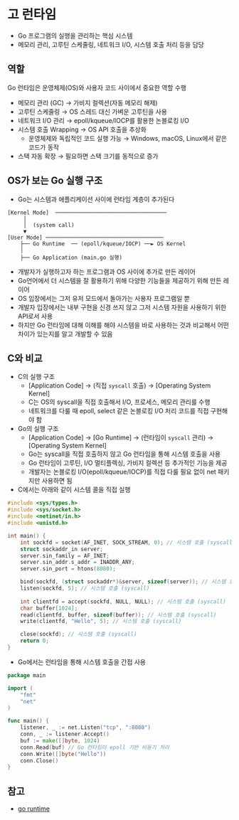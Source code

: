# 고 런타임
- Go 프로그램의 실행을 관리하는 핵심 시스템
- 메모리 관리, 고루틴 스케줄링, 네트워크 I/O, 시스템 호출 처리 등을 담당

## 역할
Go 런타임은 운영체제(OS)와 사용자 코드 사이에서 중요한 역할 수행
- 메모리 관리 (GC) → 가비지 컬렉션(자동 메모리 해제)
- 고루틴 스케줄링 → OS 스레드 대신 가벼운 고루틴을 사용
- 네트워크 I/O 관리 → epoll/kqueue/IOCP를 활용한 논블로킹 I/O
- 시스템 호출 Wrapping → OS API 호출을 추상화
    - 운영체제와 독립적인 코드 실행 가능 → Windows, macOS, Linux에서 같은 코드가 동작
- 스택 자동 확장 → 필요하면 스택 크기를 동적으로 증가

## OS가 보는 Go 실행 구조
- Go는 시스템과 애플리케이션 사이에 런타임 계층이 추가된다
```
[Kernel Mode]  ───────────────────────────────────
     │
     │  (system call) 
     ▼
[User Mode] ─────────────────────────────────────
    ├── Go Runtime  ── (epoll/kqueue/IOCP) ──► OS Kernel
    │
    ├── Go Application (main.go 실행)
```
- 개발자가 실행하고자 하는 프로그램과 OS 사이에 추가로 만든 레이어
- Go언어에서 더 시스템을 잘 활용하기 위해 다양한 기능들을 제공하기 위해 만든 레이어
- OS 입장에서는 그저 유저 모드에서 돌아가는 사용자 프로그램일 뿐
- 개발자 입장에서는 내부 구현을 신경 쓰지 않고 그저 시스템 자원을 사용하기 위한 API로서 사용
- 하지만 Go 런타임에 대해 이해를 해야 시스템을 바로 사용하는 것과 비교해서 어떤 차이가 있는지를 알고 개발할 수 있음

## C와 비교
- C의 실행 구조
    - [Application Code] → (직접 `syscall` 호출) → [Operating System Kernel]
    - C는 OS의 syscall을 직접 호출해서 I/O, 프로세스, 메모리 관리를 수행
    - 네트워크를 다룰 때 epoll, select 같은 논블로킹 I/O 처리 코드를 직접 구현해야 함
- Go의 실행 구조
    - [Application Code] → [Go Runtime] → (런타임이 `syscall` 관리) → [Operating System Kernel]
    - Go는 syscall을 직접 호출하지 않고 Go 런타임을 통해 시스템 호출을 사용
    - Go 런타임이 고루틴, I/O 멀티플렉싱, 가비지 컬렉션 등 추가적인 기능을 제공
    - 개발자는 논블로킹 I/O(epoll/kqueue/IOCP)를 직접 다룰 필요 없이 net 패키지만 사용하면 됨
- C에서는 아래와 같이 시스템 콜을 직접 실행
```c
#include <sys/types.h>
#include <sys/socket.h>
#include <netinet/in.h>
#include <unistd.h>

int main() {
    int sockfd = socket(AF_INET, SOCK_STREAM, 0); // 시스템 호출 (syscall)
    struct sockaddr_in server;
    server.sin_family = AF_INET;
    server.sin_addr.s_addr = INADDR_ANY;
    server.sin_port = htons(8080);

    bind(sockfd, (struct sockaddr*)&server, sizeof(server)); // 시스템 호출 (syscall)
    listen(sockfd, 5); // 시스템 호출 (syscall)
    
    int clientfd = accept(sockfd, NULL, NULL); // 시스템 호출 (syscall)
    char buffer[1024];
    read(clientfd, buffer, sizeof(buffer)); // 시스템 호출 (syscall)
    write(clientfd, "Hello", 5); // 시스템 호출 (syscall)

    close(sockfd); // 시스템 호출 (syscall)
    return 0;
}
```
- Go에서는 런타임을 통해 시스템 호출을 간접 사용
```go
package main

import (
    "fmt"
    "net"
)

func main() {
    listener, _ := net.Listen("tcp", ":8080")
    conn, _ := listener.Accept()
    buf := make([]byte, 1024)
    conn.Read(buf) // Go 런타임이 epoll 기반 비동기 처리
    conn.Write([]byte("Hello"))
    conn.Close()
}
```


## 참고
- [go runtime](https://medium.com/@jamal.kaksouri/exploring-the-power-and-flexibility-of-the-go-runtime-9a83f33001cf)